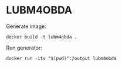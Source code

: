 # LUBM4OBDA

Generate image:

`docker build -t lubm4obda .`

Run generator:

`docker run -itv "$(pwd)":/output lubm4obda`
